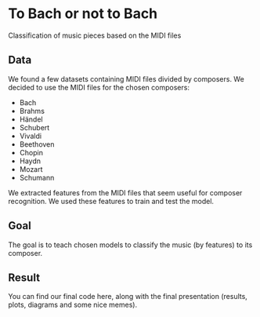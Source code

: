 # To Bach or not to Bach
Classification of music pieces based on the MIDI files

## Data

We found a few datasets containing MIDI files divided by composers. We decided to use the MIDI files for the chosen composers:
* Bach
* Brahms
* Händel
* Schubert
* Vivaldi
* Beethoven
* Chopin
* Haydn
* Mozart
* Schumann

We extracted features from the MIDI files that seem useful for composer recognition. We used these features to train and test the model. 

## Goal

The goal is to teach chosen models to classify the music (by features) to its composer.

## Result

You can find our final code here, along with the final presentation (results, plots, diagrams and some nice memes).


